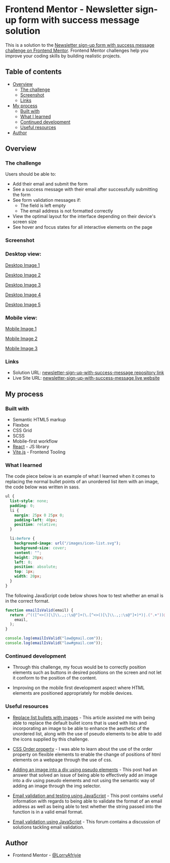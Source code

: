 # Frontend Mentor - Newsletter sign-up form with success message solution

This is a solution to the [Newsletter sign-up form with success message challenge on Frontend Mentor](https://www.frontendmentor.io/challenges/newsletter-signup-form-with-success-message-3FC1AZbNrv). Frontend Mentor challenges help you improve your coding skills by building realistic projects.

## Table of contents

- [Overview](#overview)
  - [The challenge](#the-challenge)
  - [Screenshot](#screenshot)
  - [Links](#links)
- [My process](#my-process)
  - [Built with](#built-with)
  - [What I learned](#what-i-learned)
  - [Continued development](#continued-development)
  - [Useful resources](#useful-resources)
- [Author](#author)

## Overview

### The challenge

Users should be able to:

- Add their email and submit the form
- See a success message with their email after successfully submitting the form
- See form validation messages if:
  - The field is left empty
  - The email address is not formatted correctly
- View the optimal layout for the interface depending on their device's screen size
- See hover and focus states for all interactive elements on the page

### Screenshot

### Desktop view:

[Desktop Image 1](./public/images/newsletter-sign-up-with-success-message-desktop.jpeg)

[Desktop Image 2](./public/images/newsletter-sign-up-with-success-message-desktop-2.jpeg)

[Desktop Image 3](./public/images/newsletter-sign-up-with-success-message-desktop-3.jpeg)

[Desktop Image 4](./public/images/newsletter-sign-up-with-success-message-desktop-4.jpeg)

[Desktop Image 5](./public/images/newsletter-sign-up-with-success-message-desktop-5.jpeg)

### Mobile view:

[Mobile Image 1](./public/images/newsletter-sign-up-with-success-message-mobile.jpeg)

[Mobile Image 2](./public/images/newsletter-sign-up-with-success-message-mobile-2.jpeg)

[Mobile Image 3](./public/images/newsletter-sign-up-with-success-message-mobile-3.jpeg)

### Links

- Solution URL: [newsletter-sign-up-with-success-message repository link](https://github.com/LorryAfriyie/newsletter-sign-up-with-success-message)
- Live Site URL: [newsletter-sign-up-with-success-message live website](https://lorryafriyie.github.io/newsletter-sign-up-with-success-message/)

## My process

### Built with

- Semantic HTML5 markup
- Flexbox
- CSS Grid
- SCSS
- Mobile-first workflow
- [React](https://reactjs.org/) - JS library
- [Vite.js](https://vitejs.dev/) - Frontend Tooling

### What I learned

The code piece below is an example of what I learned when it comes to replacing the normal bullet points of an unordered list item with an image, the code below was written in sass.

```scss
ul {
  list-style: none;
  padding: 0;
  li {
    margin: 25px 0 25px 0;
    padding-left: 40px;
    position: relative;
  }

  li:before {
    background-image: url("/images/icon-list.svg");
    background-size: cover;
    content: "";
    height: 20px;
    left: 0;
    position: absolute;
    top: 1px;
    width: 20px;
  }
}
```

The following JavaScript code below shows how to test whether an email is in the correct format.

```js
function emailIsValid(email) {
  return /^(([^<>()[\]\\.,;:\s@"]+(\.[^<>()[\]\\.,;:\s@"]+)*)|.(".+"))@((\[[0-9]{1,3}\.[0-9]{1,3}\.[0-9]{1,3}\.[0-9]{1,3}\])|(([a-zA-Z\-0-9]+\.)+[a-zA-Z]{2,}))$/.test(
    email,
  );
}

console.log(emailIsValid("law@gmail.com"));
console.log(emailIsValid("law#gmail.com"));
```

### Continued development

- Through this challenge, my focus would be to correctly position elements such as buttons in desired positions on the screen and not let it conform to the position of the content.

- Improving on the mobile first development aspect where HTML elements are positioned appropriately for mobile devices.

### Useful resources

- [Replace list bullets with images](https://ivan-lim.com/custom-image-bullet-point-css) - This article assisted me with being able to replace the default bullet icons that is used with lists and incorporating an image to be able to enhance the aesthetic of the unordered list, along with the use of pseudo elements to be able to add the icons supplied by this challenge.

- [CSS Order property](https://www.w3schools.com/cssref/css3_pr_order.php) - I was able to learn about the use of the order property on flexible elements to enable the change of positions of html elements on a webpage through the use of css.

- [Adding an image into a div using pseudo elements](https://stackoverflow.com/questions/10829675/how-to-put-an-image-in-div-with-css) - This post had an answer that solved an issue of being able to effectively add an image into a div using pseudo elements and not using the semantic way of adding an image through the img selector.

- [Email validation and testing using JavaScript](https://ui.dev/validate-email-address-javascript) - This post contains useful information with regards to being able to validate the format of an email address as well as being able to test whether the string passed into the function is in a valid email format.

- [Email validation using JavaScript](https://stackoverflow.com/questions/46155/how-can-i-validate-an-email-address-in-javascript) - This forum contains a discussion of solutions tackling email validation.

## Author

- Frontend Mentor - [@LorryAfriyie](https://www.frontendmentor.io/profile/LorryAfriyie)
